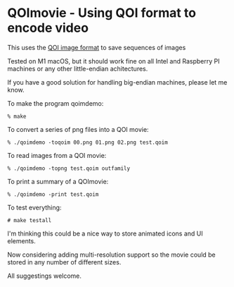 # QOImovie - Using QOI format to encode video

This uses the [QOI image format](https://github.com/phoboslab/qoi) to save sequences of images

Tested on M1 macOS, but it should work fine on all Intel and Raspberry PI machines or any other little-endian achitectures.

If you have a good solution for handling big-endian machines, please let me know.

To make the program qoimdemo:

    % make
    

To convert a series of png files into a QOI movie:

    % ./qoimdemo -toqoim 00.png 01.png 02.png test.qoim

To read images from a QOI movie:

    % ./qoimdemo -topng test.qoim outfamily
    
To print a summary of a QOImovie:
    
    % ./qoimdemo -print test.qoim
    
    
To test everything:

    # make testall
 
I'm thinking this could be a nice way to store animated icons and UI elements.

Now considering adding multi-resolution support so the movie could be stored in any number of different sizes.

All suggestings welcome.

